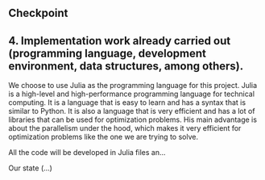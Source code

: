 ## Checkpoint 

## 4.  Implementation work already carried out (programming language, development environment, data structures, among others).

We choose to use Julia as the programming language for this project. Julia is a high-level and high-performance programming language for technical computing. It is a language that is easy to learn and has a syntax that is similar to Python. It is also a language that is very efficient and has a lot of libraries that can be used for optimization problems. His main advantage is about the parallelism under the hood, which makes it very efficient for optimization problems like the one we are trying to solve.

All the code will be developed in Julia files an...

Our state (...)

